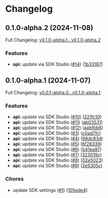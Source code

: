 # Changelog

## 0.1.0-alpha.2 (2024-11-08)

Full Changelog: [v0.1.0-alpha.1...v0.1.0-alpha.2](https://github.com/macanderson/unusualwhales-node/compare/v0.1.0-alpha.1...v0.1.0-alpha.2)

### Features

* **api:** update via SDK Studio ([#14](https://github.com/macanderson/unusualwhales-node/issues/14)) ([1b33187](https://github.com/macanderson/unusualwhales-node/commit/1b331874091626ed4e23b0c17962ce32fb0cd90c))

## 0.1.0-alpha.1 (2024-11-07)

Full Changelog: [v0.0.1-alpha.0...v0.1.0-alpha.1](https://github.com/macanderson/unusualwhales-node/compare/v0.0.1-alpha.0...v0.1.0-alpha.1)

### Features

* **api:** update via SDK Studio ([#10](https://github.com/macanderson/unusualwhales-node/issues/10)) ([221fc10](https://github.com/macanderson/unusualwhales-node/commit/221fc10078160b8da57c1913ae2e825b6999e3f0))
* **api:** update via SDK Studio ([#11](https://github.com/macanderson/unusualwhales-node/issues/11)) ([ab03531](https://github.com/macanderson/unusualwhales-node/commit/ab03531bfdc9d9046bf9591fc0dfede24de87ded))
* **api:** update via SDK Studio ([#12](https://github.com/macanderson/unusualwhales-node/issues/12)) ([aabfbb6](https://github.com/macanderson/unusualwhales-node/commit/aabfbb6a39c60b90c7e401fc77c31e38634e119a))
* **api:** update via SDK Studio ([#3](https://github.com/macanderson/unusualwhales-node/issues/3)) ([c0ad7fc](https://github.com/macanderson/unusualwhales-node/commit/c0ad7fcf49001406884daeb0fd7d605b37841fb6))
* **api:** update via SDK Studio ([#4](https://github.com/macanderson/unusualwhales-node/issues/4)) ([98dc83d](https://github.com/macanderson/unusualwhales-node/commit/98dc83de14dc5dfe30b087d335f8f42819b613e3))
* **api:** update via SDK Studio ([#5](https://github.com/macanderson/unusualwhales-node/issues/5)) ([6f28339](https://github.com/macanderson/unusualwhales-node/commit/6f283394ef839e5fc0d0fe7265143fc642c398d1))
* **api:** update via SDK Studio ([#6](https://github.com/macanderson/unusualwhales-node/issues/6)) ([b41ea97](https://github.com/macanderson/unusualwhales-node/commit/b41ea978a533cda3a2a55a3072810124117840a7))
* **api:** update via SDK Studio ([#7](https://github.com/macanderson/unusualwhales-node/issues/7)) ([323019c](https://github.com/macanderson/unusualwhales-node/commit/323019c3ae39ac0eb85b74e929280e82844f451c))
* **api:** update via SDK Studio ([#8](https://github.com/macanderson/unusualwhales-node/issues/8)) ([02e5023](https://github.com/macanderson/unusualwhales-node/commit/02e50238058444c6f000ee0b1d6d53e7cac8401e))
* **api:** update via SDK Studio ([#9](https://github.com/macanderson/unusualwhales-node/issues/9)) ([2e5305c](https://github.com/macanderson/unusualwhales-node/commit/2e5305ca35c0f300a174f38f4072d58544932bb7))


### Chores

* update SDK settings ([#1](https://github.com/macanderson/unusualwhales-node/issues/1)) ([105ede4](https://github.com/macanderson/unusualwhales-node/commit/105ede4f7f59b7e8a8f8cd7c4fc8cdf4d823b3ee))
